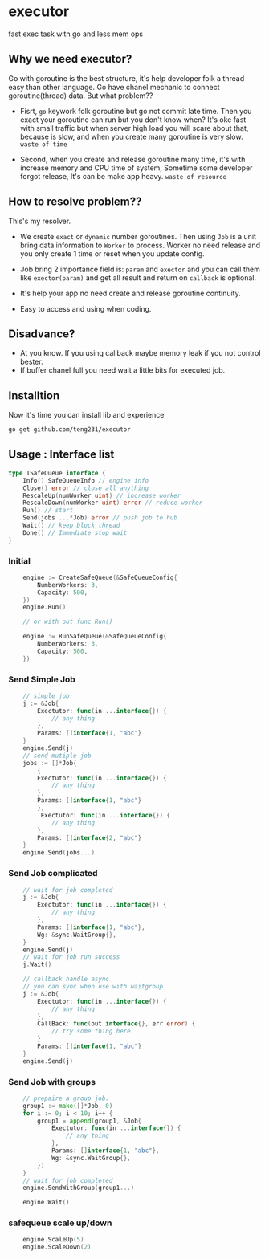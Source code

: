 # executor
fast exec task with go and less mem ops


## Why we need executor?

Go with goroutine is the best structure, it's help developer folk a thread easy than other language.
Go have chanel mechanic to connect goroutine(thread) data.
But what problem??

- Fisrt, `go` keywork folk goroutine but go not commit late time. Then you exact your goroutine can run but you don't know when? It's oke fast with small traffic but when server high load you will scare about that, because is slow, and when you create many goroutine is very slow. `waste of time`

- Second, when you create and release goroutine many time, it's with increase memory and CPU time of system, Sometime some developer forgot release, It's can be make app heavy. `waste of resource`

## How to resolve problem??

This's my resolver.

- We create `exact` or `dynamic` number goroutines. Then using `Job` is a unit bring data information to `Worker` to process. Worker no need release and you only create 1 time or reset when you update config.

- Job bring 2 importance field is: `param` and `exector` and you can call them like `exector(param)` and get all result and return on `callback` is optional.
- It's help your app no need create and release goroutine continuity.
- Easy to access and using when coding.

## Disadvance?

- At you know. If you using callback maybe memory leak if you not control bester.
- If buffer chanel full you need wait a little bits for executed job.

## Installtion

Now it's time you can install lib and experience

```bash
go get github.com/teng231/executor
```

## Usage : Interface list
```go
type ISafeQueue interface {
	Info() SafeQueueInfo // engine info
	Close() error // close all anything
	RescaleUp(numWorker uint) // increase worker
	RescaleDown(numWorker uint) error // reduce worker
	Run() // start
	Send(jobs ...*Job) error // push job to hub
	Wait() // keep block thread
	Done() // Immediate stop wait
}
```

### Initial
```go
    engine := CreateSafeQueue(&SafeQueueConfig{
        NumberWorkers: 3,
        Capacity: 500,
    })
    engine.Run()

    // or with out func Run()

    engine := RunSafeQueue(&SafeQueueConfig{
        NumberWorkers: 3,
        Capacity: 500,
    })
```
### Send Simple Job
```go
    // simple job
    j := &Job{
        Exectutor: func(in ...interface{}) {
            // any thing
        },
        Params: []interface{1, "abc"}
    }
    engine.Send(j)
    // send mutiple job
    jobs := []*Job{
        {
        Exectutor: func(in ...interface{}) {
            // any thing
        },
        Params: []interface{1, "abc"}
        },
         Exectutor: func(in ...interface{}) {
            // any thing
        },
        Params: []interface{2, "abc"}
    }
    engine.Send(jobs...)
```

### Send Job complicated
```go
    // wait for job completed
    j := &Job{
        Exectutor: func(in ...interface{}) {
            // any thing
        },
        Params: []interface{1, "abc"},
        Wg: &sync.WaitGroup{},
    }
    engine.Send(j)
    // wait for job run success
    j.Wait()

    // callback handle async
    // you can sync when use with waitgroup
    j := &Job{
        Exectutor: func(in ...interface{}) {
            // any thing
        },
        CallBack: func(out interface{}, err error) {
            // try some thing here
        }
        Params: []interface{1, "abc"}
    }
    engine.Send(j)
```


### Send Job with groups
```go
    // prepaire a group job.
	group1 := make([]*Job, 0)
	for i := 0; i < 10; i++ {
		group1 = append(group1, &Job{
            Exectutor: func(in ...interface{}) {
                // any thing
            },
            Params: []interface{1, "abc"},
            Wg: &sync.WaitGroup{},
        })
	}
    // wait for job completed
	engine.SendWithGroup(group1...)

    engine.Wait()
```

### safequeue scale up/down

```go
    engine.ScaleUp(5)
    engine.ScaleDown(2)
```
